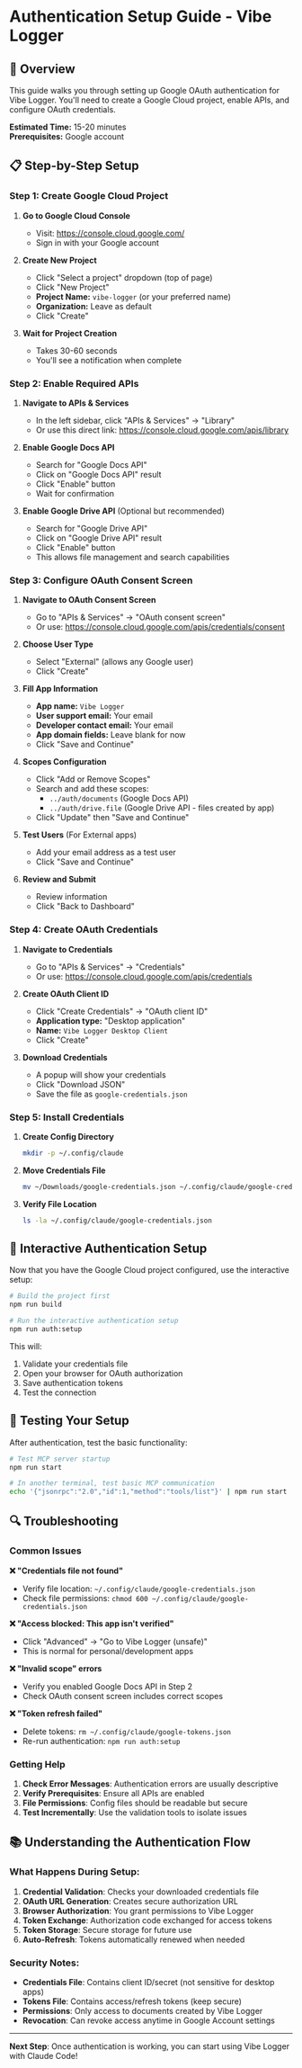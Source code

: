 # Authentication Setup Guide - Vibe Logger

## 🎯 Overview

This guide walks you through setting up Google OAuth authentication for Vibe Logger. You'll need to create a Google Cloud project, enable APIs, and configure OAuth credentials.

**Estimated Time:** 15-20 minutes  
**Prerequisites:** Google account

## 📋 Step-by-Step Setup

### Step 1: Create Google Cloud Project

1. **Go to Google Cloud Console**
   - Visit: https://console.cloud.google.com/
   - Sign in with your Google account

2. **Create New Project**
   - Click "Select a project" dropdown (top of page)
   - Click "New Project"
   - **Project Name:** `vibe-logger` (or your preferred name)
   - **Organization:** Leave as default
   - Click "Create"

3. **Wait for Project Creation**
   - Takes 30-60 seconds
   - You'll see a notification when complete

### Step 2: Enable Required APIs

1. **Navigate to APIs & Services**
   - In the left sidebar, click "APIs & Services" → "Library"
   - Or use this direct link: https://console.cloud.google.com/apis/library

2. **Enable Google Docs API**
   - Search for "Google Docs API"
   - Click on "Google Docs API" result
   - Click "Enable" button
   - Wait for confirmation

3. **Enable Google Drive API** (Optional but recommended)
   - Search for "Google Drive API" 
   - Click on "Google Drive API" result
   - Click "Enable" button
   - This allows file management and search capabilities

### Step 3: Configure OAuth Consent Screen

1. **Navigate to OAuth Consent Screen**
   - Go to "APIs & Services" → "OAuth consent screen"
   - Or use: https://console.cloud.google.com/apis/credentials/consent

2. **Choose User Type**
   - Select "External" (allows any Google user)
   - Click "Create"

3. **Fill App Information**
   - **App name:** `Vibe Logger`
   - **User support email:** Your email
   - **Developer contact email:** Your email
   - **App domain fields:** Leave blank for now
   - Click "Save and Continue"

4. **Scopes Configuration**
   - Click "Add or Remove Scopes"
   - Search and add these scopes:
     - `../auth/documents` (Google Docs API)
     - `../auth/drive.file` (Google Drive API - files created by app)
   - Click "Update" then "Save and Continue"

5. **Test Users** (For External apps)
   - Add your email address as a test user
   - Click "Save and Continue"

6. **Review and Submit**
   - Review information
   - Click "Back to Dashboard"

### Step 4: Create OAuth Credentials

1. **Navigate to Credentials**
   - Go to "APIs & Services" → "Credentials"
   - Or use: https://console.cloud.google.com/apis/credentials

2. **Create OAuth Client ID**
   - Click "Create Credentials" → "OAuth client ID"
   - **Application type:** "Desktop application"
   - **Name:** `Vibe Logger Desktop Client`
   - Click "Create"

3. **Download Credentials**
   - A popup will show your credentials
   - Click "Download JSON"
   - Save the file as `google-credentials.json`

### Step 5: Install Credentials

1. **Create Config Directory**
   ```bash
   mkdir -p ~/.config/claude
   ```

2. **Move Credentials File**
   ```bash
   mv ~/Downloads/google-credentials.json ~/.config/claude/google-credentials.json
   ```

3. **Verify File Location**
   ```bash
   ls -la ~/.config/claude/google-credentials.json
   ```

## 🔧 Interactive Authentication Setup

Now that you have the Google Cloud project configured, use the interactive setup:

```bash
# Build the project first
npm run build

# Run the interactive authentication setup
npm run auth:setup
```

This will:
1. Validate your credentials file
2. Open your browser for OAuth authorization
3. Save authentication tokens
4. Test the connection

## 🧪 Testing Your Setup

After authentication, test the basic functionality:

```bash
# Test MCP server startup
npm run start

# In another terminal, test basic MCP communication
echo '{"jsonrpc":"2.0","id":1,"method":"tools/list"}' | npm run start
```

## 🔍 Troubleshooting

### Common Issues

**❌ "Credentials file not found"**
- Verify file location: `~/.config/claude/google-credentials.json`
- Check file permissions: `chmod 600 ~/.config/claude/google-credentials.json`

**❌ "Access blocked: This app isn't verified"**
- Click "Advanced" → "Go to Vibe Logger (unsafe)"
- This is normal for personal/development apps

**❌ "Invalid scope" errors**
- Verify you enabled Google Docs API in Step 2
- Check OAuth consent screen includes correct scopes

**❌ "Token refresh failed"**
- Delete tokens: `rm ~/.config/claude/google-tokens.json`
- Re-run authentication: `npm run auth:setup`

### Getting Help

1. **Check Error Messages**: Authentication errors are usually descriptive
2. **Verify Prerequisites**: Ensure all APIs are enabled
3. **File Permissions**: Config files should be readable but secure
4. **Test Incrementally**: Use the validation tools to isolate issues

## 📚 Understanding the Authentication Flow

### What Happens During Setup:

1. **Credential Validation**: Checks your downloaded credentials file
2. **OAuth URL Generation**: Creates secure authorization URL
3. **Browser Authorization**: You grant permissions to Vibe Logger
4. **Token Exchange**: Authorization code exchanged for access tokens
5. **Token Storage**: Secure storage for future use
6. **Auto-Refresh**: Tokens automatically renewed when needed

### Security Notes:

- **Credentials File**: Contains client ID/secret (not sensitive for desktop apps)
- **Tokens File**: Contains access/refresh tokens (keep secure)
- **Permissions**: Only access to documents created by Vibe Logger
- **Revocation**: Can revoke access anytime in Google Account settings

---

**Next Step**: Once authentication is working, you can start using Vibe Logger with Claude Code!